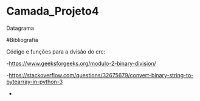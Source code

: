 # Camada_Projeto4
Datagrama

#Bibliografia

Código e funções para a dvisão do crc:

-https://www.geeksforgeeks.org/modulo-2-binary-division/

-https://stackoverflow.com/questions/32675679/convert-binary-string-to-bytearray-in-python-3

-

